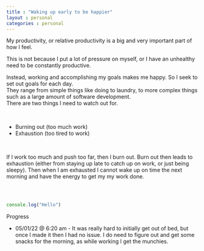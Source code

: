 ```yaml
---
title : "Waking up early to be happier"
layout : personal
categories : personal
---
```


My productivity, or relative productivity is a big and very important part of how I feel.
<br/>

This is not because I put a lot of pressure on myself, or I have an unhealthy need to be constantly productive.
<br/>

Instead, working and accomplishing my goals makes me happy. So I seek to set out goals for each day.
<br/>
They range from simple things like doing to laundry, to more complex things such as a large amount of software development.
<br/>
There are two things I need to watch out for.

<br/>
   
 <ul class='list-decimal'>
        <li>Burning out (too much work)</li>
        <li>Exhaustion (too tired to work)</li>
    </ul>

<br/>

If I work too much and push too far, then I burn out. Burn out then leads to exhaustion (either from staying up late to catch up on work, or just being sleepy). Then when I am exhausted I cannot wake up on time the next morning and have the energy to get my my work done.

<br/>


```js

console.log("Hello")

```
<a class='text-2xl'>Progress</a>

<ul class='list-desc'>
        <li>05/01/22 @ 6:20 am - It was really hard to initially get out of bed, but once I made it then I had no issue. I do need to figure out and get some snacks for the morning, as while working I get the munchies.</li>


</ul>